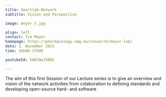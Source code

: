 ```yaml
---
title: Smartlab.Network
subtitle: Vision and Perspective

image: meyer_t.jpg

align: left
contact: Tim Meyer
homepage: https://pharmacology.umg.eu/research/meyer-lab/
date: 1. November 2023
time: 16h00-17h00

youtubeId: hADlNoJ5BOk

---
```


The aim of this first Session of our Lecture series is to give an overview and vision of the network
activities from colaboration to defining standards and developing open-source hard- and software

